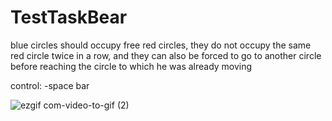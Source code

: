 # TestTaskBear
 
 blue circles should occupy free red circles, they do not occupy the same red circle twice in a row, and they can also be forced to go to another circle before reaching the circle to which he was already moving
 
control:
-space bar
 
![ezgif com-video-to-gif (2)](https://user-images.githubusercontent.com/16978652/111083985-777c9380-8521-11eb-8db4-ec24ead3053a.gif)
